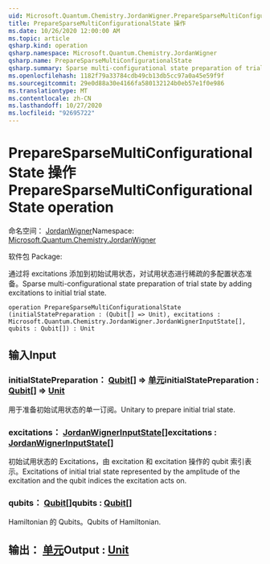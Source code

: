 ```yaml
---
uid: Microsoft.Quantum.Chemistry.JordanWigner.PrepareSparseMultiConfigurationalState
title: PrepareSparseMultiConfigurationalState 操作
ms.date: 10/26/2020 12:00:00 AM
ms.topic: article
qsharp.kind: operation
qsharp.namespace: Microsoft.Quantum.Chemistry.JordanWigner
qsharp.name: PrepareSparseMultiConfigurationalState
qsharp.summary: Sparse multi-configurational state preparation of trial state by adding excitations to initial trial state.
ms.openlocfilehash: 1182f79a33784cdb49cb13db5cc97a0a45e59f9f
ms.sourcegitcommit: 29e0d88a30e4166fa580132124b0eb57e1f0e986
ms.translationtype: MT
ms.contentlocale: zh-CN
ms.lasthandoff: 10/27/2020
ms.locfileid: "92695722"
---
```

# <a name="preparesparsemulticonfigurationalstate-operation"></a><span data-ttu-id="0fee2-102">PrepareSparseMultiConfigurationalState 操作</span><span class="sxs-lookup"><span data-stu-id="0fee2-102">PrepareSparseMultiConfigurationalState operation</span></span>

<span data-ttu-id="0fee2-103">命名空间： [JordanWigner](xref:Microsoft.Quantum.Chemistry.JordanWigner)</span><span class="sxs-lookup"><span data-stu-id="0fee2-103">Namespace: [Microsoft.Quantum.Chemistry.JordanWigner](xref:Microsoft.Quantum.Chemistry.JordanWigner)</span></span>

<span data-ttu-id="0fee2-104">软件包 [](https://nuget.org/packages/)</span><span class="sxs-lookup"><span data-stu-id="0fee2-104">Package: [](https://nuget.org/packages/)</span></span>


<span data-ttu-id="0fee2-105">通过将 excitations 添加到初始试用状态，对试用状态进行稀疏的多配置状态准备。</span><span class="sxs-lookup"><span data-stu-id="0fee2-105">Sparse multi-configurational state preparation of trial state by adding excitations to initial trial state.</span></span>

```qsharp
operation PrepareSparseMultiConfigurationalState (initialStatePreparation : (Qubit[] => Unit), excitations : Microsoft.Quantum.Chemistry.JordanWigner.JordanWignerInputState[], qubits : Qubit[]) : Unit
```


## <a name="input"></a><span data-ttu-id="0fee2-106">输入</span><span class="sxs-lookup"><span data-stu-id="0fee2-106">Input</span></span>

### <a name="initialstatepreparation--qubit--unit"></a><span data-ttu-id="0fee2-107">initialStatePreparation： [Qubit](xref:microsoft.quantum.lang-ref.qubit)[] => [单元](xref:microsoft.quantum.lang-ref.unit)</span><span class="sxs-lookup"><span data-stu-id="0fee2-107">initialStatePreparation : [Qubit](xref:microsoft.quantum.lang-ref.qubit)[] => [Unit](xref:microsoft.quantum.lang-ref.unit)</span></span> 

<span data-ttu-id="0fee2-108">用于准备初始试用状态的单一订阅。</span><span class="sxs-lookup"><span data-stu-id="0fee2-108">Unitary to prepare initial trial state.</span></span>


### <a name="excitations--jordanwignerinputstate"></a><span data-ttu-id="0fee2-109">excitations： [JordanWignerInputState](xref:Microsoft.Quantum.Chemistry.JordanWigner.JordanWignerInputState)[]</span><span class="sxs-lookup"><span data-stu-id="0fee2-109">excitations : [JordanWignerInputState](xref:Microsoft.Quantum.Chemistry.JordanWigner.JordanWignerInputState)[]</span></span>

<span data-ttu-id="0fee2-110">初始试用状态的 Excitations，由 excitation 和 excitation 操作的 qubit 索引表示。</span><span class="sxs-lookup"><span data-stu-id="0fee2-110">Excitations of initial trial state represented by the amplitude of the excitation and the qubit indices the excitation acts on.</span></span>


### <a name="qubits--qubit"></a><span data-ttu-id="0fee2-111">qubits： [Qubit](xref:microsoft.quantum.lang-ref.qubit)[]</span><span class="sxs-lookup"><span data-stu-id="0fee2-111">qubits : [Qubit](xref:microsoft.quantum.lang-ref.qubit)[]</span></span>

<span data-ttu-id="0fee2-112">Hamiltonian 的 Qubits。</span><span class="sxs-lookup"><span data-stu-id="0fee2-112">Qubits of Hamiltonian.</span></span>



## <a name="output--unit"></a><span data-ttu-id="0fee2-113">输出： [单元](xref:microsoft.quantum.lang-ref.unit)</span><span class="sxs-lookup"><span data-stu-id="0fee2-113">Output : [Unit](xref:microsoft.quantum.lang-ref.unit)</span></span>

